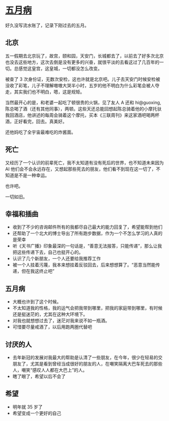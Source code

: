# [五月病](https://github.com/yihong0618/gitblog/issues/268)

好久没写流水账了，记录下刚过去的五月。

## 北京

五一假期去北京玩了，故宫，颐和园，天安门，长城都去了，以前去了好多次北京也没去这些地方，这次去倒是没有更多的兴奋，就很平淡的去看这过了几百年的一切。总感觉这皇宫，这皇城，一切都没怎么改变。

被查了 3 次身份证，无数次安检，这也许就是北京吧。儿子去天安门时候安检被没收了彩笔，儿子不理解嗷嗷大哭半小时，五岁的他不明白为什么彩笔会被人夺走，其实我们也不明白，嗯，这是规矩。

当然最开心的是，和老婆一起吃了顿很贵的火锅，见了友人 A 还和 hi@guoxing, 陈总喝了酒（还有其他同事），两顿。这些天还总能回想起陈总骑着他的小摩托驮我回酒店，他讲述的每周会骑着这个摩托，买本《三联周刊》来这家酒吧喝两杯酒，正好看完，回去。真美好。

还他妈吃了全宇宙最难吃的炸酱面。

## 死亡

又经历了一个认识的前辈死亡，我不太知道有没有死后的世界，也不知道未来因为 AI 他们会不会永远存在，又想起那些死去的朋友，他们看不到现在这一切了，不知道是不是一种幸运。

也许吧。

一切如旧。

## 幸福和插曲

- 收到了不少的咨询邮件所有的我都尽自己最大的能力回复了，希望能帮到他们
- 还帮助了一个北大的博士导出了所有跑步数据，作为一个不怎么学习的人真的是荣幸
- 听《天书广播》印象最深的一句话是，“善意无法报答，只能传递”，那么让我把这些传递下去，自己也挺开心的。
- 认识了几个新朋友，一个人还要给我推荐工作
- 被一个人挂着污蔑，我本来想挂着反驳回去，后来想想算了。“恶意当然能传递，但在我这终止吧”

## 五月病

- 大概也许到了这个时候。
- 不太知道我的性格，我的运气会把我带到哪里，把我的家庭带到哪里，有时候还是挺迷茫的，尤其在这种大环境下。
- 对我也就想想过去了，迷茫对我来说不如一瓶酒。
- 可惜要尽量戒酒了，以后用跑两圈代替吧

## 讨厌的人

- 去年新冠的发展对我最大的帮助是认清了一些朋友，在今年，很少在轻易的交朋友了，尤其是看到曾经当成很好的朋友的人，在嘲笑隔离大巴车死去的那些人，嘲笑“感叹人人都在大巴上”的人。
- 瞎了眼了，希望以后不会了

## 希望

- 明年就 35 岁了
- 希望变成一个更好的自己

